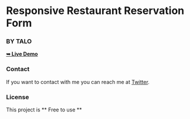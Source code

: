 # Responsive Restaurant Reservation Form
### BY TALO

<a href="https://alphaotuken.github.io/Restaurant-Reservation-Form/"><strong>➥ Live Demo</strong></a>

### Contact

If you want to contact with me you can reach me at [Twitter](https://www.twitter.com/taloisik).

### License

This project is ** Free to use **
